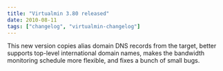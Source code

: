 ```yaml
---
title: "Virtualmin 3.80 released"
date: 2010-08-11
tags: ["changelog", "virtualmin-changelog"]
---
```


This new version copies alias domain DNS records from the target, better supports top-level international domain names, makes the bandwidth monitoring schedule more flexible, and fixes a bunch of small bugs.
